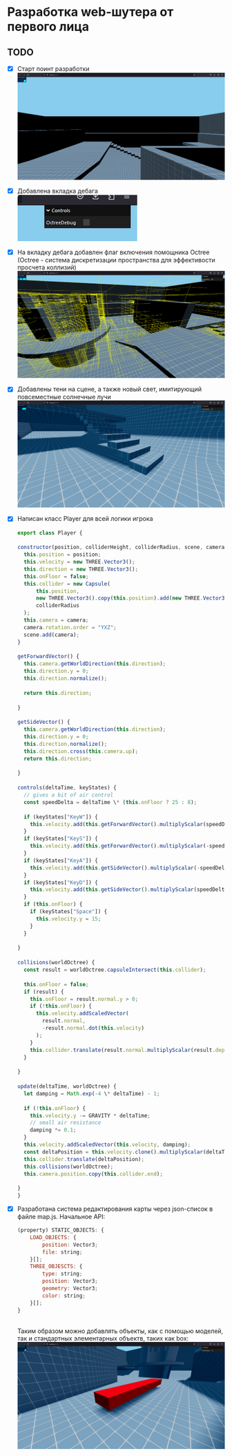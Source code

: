 # Разработка web-шутера от первого лица

## TODO

- [x] Старт поинт разработки <br> ![Sample Screenshot](docs/img/screenshot_1.png)
- [x] Добавлена вкладка дебага <br> ![Sample Screenshot](docs/img/screenshot_2.png)
- [x] На вкладку дебага добавлен флаг включения помощника Octree (Octree - система дискретизации пространства для эффективости просчета коллизий) <br> ![Sample Screenshot](docs/img/screenshot_3.png)
- [x] Добавлены тени на сцене, а также новый свет, имитирующий повсеместные солнечные лучи <br> ![Sample Screenshot](docs/img/screenshot_4.png)
- [x] Написан класс Player для всей логики игрока <br>

  ```js
  export class Player {

  constructor(position, colliderHeight, colliderRadius, scene, camera) {
    this.position = position;
    this.velocity = new THREE.Vector3();
    this.direction = new THREE.Vector3();
    this.onFloor = false;
    this.collider = new Capsule(
        this.position,
        new THREE.Vector3().copy(this.position).add(new THREE.Vector3(0, colliderHeight, 0)),
        colliderRadius
    );
    this.camera = camera;
    camera.rotation.order = "YXZ";
    scene.add(camera);
  }

  getForwardVector() {
    this.camera.getWorldDirection(this.direction);
    this.direction.y = 0;
    this.direction.normalize();

    return this.direction;

  }

  getSideVector() {
    this.camera.getWorldDirection(this.direction);
    this.direction.y = 0;
    this.direction.normalize();
    this.direction.cross(this.camera.up);
    return this.direction;

  }

  controls(deltaTime, keyStates) {
    // gives a bit of air control
    const speedDelta = deltaTime \* (this.onFloor ? 25 : 8);

    if (keyStates["KeyW"]) {
      this.velocity.add(this.getForwardVector().multiplyScalar(speedDelta));
    }
    if (keyStates["KeyS"]) {
      this.velocity.add(this.getForwardVector().multiplyScalar(-speedDelta));
    }
    if (keyStates["KeyA"]) {
      this.velocity.add(this.getSideVector().multiplyScalar(-speedDelta));
    }
    if (keyStates["KeyD"]) {
      this.velocity.add(this.getSideVector().multiplyScalar(speedDelta));
    }
    if (this.onFloor) {
      if (keyStates["Space"]) {
        this.velocity.y = 15;
      }
    }

  }

  collisions(worldOctree) {
    const result = worldOctree.capsuleIntersect(this.collider);

    this.onFloor = false;
    if (result) {
      this.onFloor = result.normal.y > 0;
      if (!this.onFloor) {
        this.velocity.addScaledVector(
          result.normal,
          -result.normal.dot(this.velocity)
        );
      }
      this.collider.translate(result.normal.multiplyScalar(result.depth));
    }

  }

  update(deltaTime, worldOctree) {
    let damping = Math.exp(-4 \* deltaTime) - 1;

    if (!this.onFloor) {
      this.velocity.y -= GRAVITY * deltaTime;
      // small air resistance
      damping *= 0.1;
    }
    this.velocity.addScaledVector(this.velocity, damping);
    const deltaPosition = this.velocity.clone().multiplyScalar(deltaTime);
    this.collider.translate(deltaPosition);
    this.collisions(worldOctree);
    this.camera.position.copy(this.collider.end);

  }
  }
  ```

- [x] Разработана система редактирования карты через json-список в файле map.js. Начальное API: <br>
  ```js
  (property) STATIC_OBJECTS: {
      LOAD_OBJECTS: {
          position: Vector3;
          file: string;
      }[];
      THREE_OBJESCTS: {
          type: string;
          position: Vector3;
          geometry: Vector3;
          color: string;
      }[];
  }
  ``` 
  <br> Таким образом можно добавлять объекты, как с помощью моделей, так и стандартных элементарных объектв, таких как box: <br> ![Sample Screenshot](docs/img/screenshot_5.png)